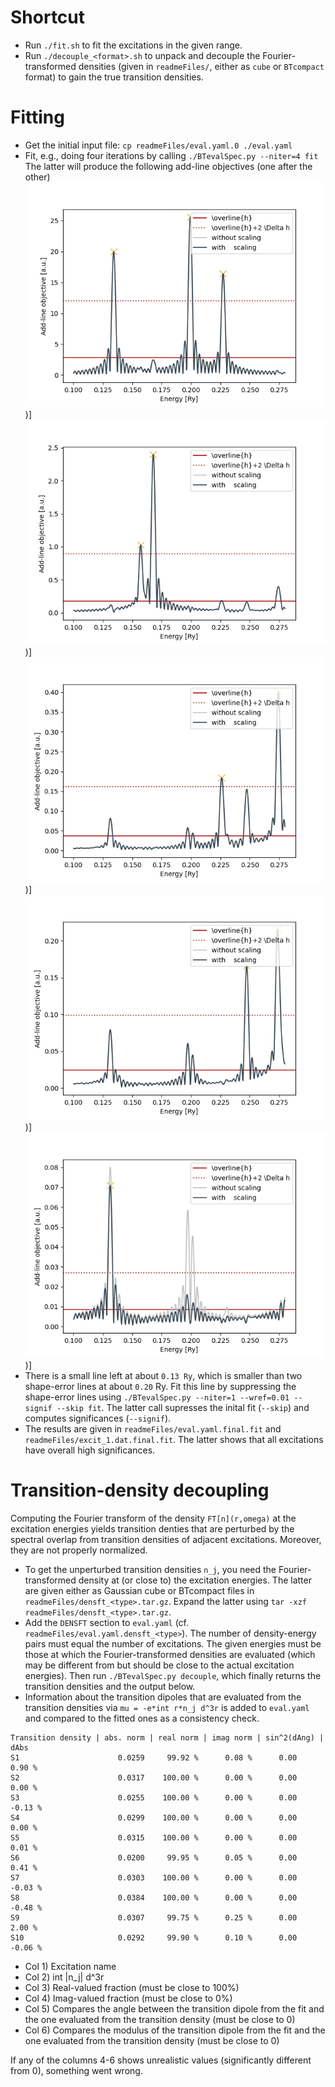 
# Shortcut

 - Run `./fit.sh` to fit the excitations in the given range.
 - Run `./decouple_<format>.sh` to unpack and decouple the Fourier-transformed densities (given in `readmeFiles/`, either as `cube` or `BTcompact` format) to gain the true transition densities.

# Fitting

- Get the initial input file: `cp readmeFiles/eval.yaml.0 ./eval.yaml`
- Fit, e.g., doing four iterations by calling `./BTevalSpec.py --niter=4 fit`
  The latter will produce the following add-line objectives (one after the other)
  ![addLineObj0](readmeFiles/addLineObj0.png   "Add-line objective (for fit iteration 1, initial)"))]
  ![addLineObj1](readmeFiles/addLineObj1.png   "Add-line objective (for fit iteration 2)"))]
  ![addLineObj2](readmeFiles/addLineObj2.png   "Add-line objective (for fit iteration 3)"))]
  ![addLineObj3](readmeFiles/addLineObj3.png   "Add-line objective (for fit iteration 4)"))]
  ![addLineObj4](readmeFiles/addLineObj4.png   "Add-line objective (for fit iteration 5, with error suppression)"))]
- There is a small line left at about `0.13 Ry`, which is smaller than two shape-error lines at about `0.20` Ry.
  Fit this line by suppressing the shape-error lines using `./BTevalSpec.py --niter=1 --wref=0.01 --signif --skip fit`.
  The latter call supresses the inital fit (`--skip`) and computes significances (`--signif`).
- The results are given in `readmeFiles/eval.yaml.final.fit` and `readmeFiles/excit_1.dat.final.fit`.
  The latter shows that all excitations have overall high significances.

# Transition-density decoupling

Computing the Fourier transform of the density `FT[n](r,omega)` at the excitation energies yields transition denties that are perturbed by the spectral overlap from transition densities of adjacent excitations.
Moreover, they are not properly normalized.

- To get the unperturbed transition densities `n_j`, you need the Fourier-transformed density at (or close to) the excitation energies.
  The latter are given either as Gaussian cube or BTcompact files in `readmeFiles/densft_<type>.tar.gz`.
  Expand the latter using `tar -xzf readmeFiles/densft_<type>.tar.gz`.
- Add the `DENSFT` section to `eval.yaml` (cf. `readmeFiles/eval.yaml.densft_<type>`).
  The number of density-energy pairs must equal the number of excitations.
  The given energies must be those at which the Fourier-transformed densities are evaluated (which may be different from but should be close to the actual excitation energies).
  Then run `./BTevalSpec.py decouple`, which finally returns the transition densities and the output below.
- Information about the transition dipoles that are evaluated from the transition densities via `mu = -e*int r*n_j d^3r` is added to `eval.yaml` and compared to the fitted ones as a consistency check.

```
Transition density | abs. norm | real norm | imag norm | sin^2(dAng) | dAbs
S1                      0.0259     99.92 %      0.08 %      0.00        0.90 %
S2                      0.0317    100.00 %      0.00 %      0.00        0.00 %
S3                      0.0255    100.00 %      0.00 %      0.00       -0.13 %
S4                      0.0299    100.00 %      0.00 %      0.00        0.00 %
S5                      0.0315    100.00 %      0.00 %      0.00        0.01 %
S6                      0.0200     99.95 %      0.05 %      0.00        0.41 %
S7                      0.0303    100.00 %      0.00 %      0.00       -0.03 %
S8                      0.0384    100.00 %      0.00 %      0.00       -0.48 %
S9                      0.0307     99.75 %      0.25 %      0.00        2.00 %
S10                     0.0292     99.90 %      0.10 %      0.00       -0.06 %
```

- Col 1) Excitation name
- Col 2) int |n_j| d^3r
- Col 3) Real-valued fraction (must be close to 100%)
- Col 4) Imag-valued fraction (must be close to   0%)
- Col 5) Compares the angle between the transition dipole from the fit and the one evaluated from the transition density (must be close to 0)
- Col 6) Compares the modulus of the transition dipole from the fit and the one evaluated from the transition density (must be close to 0)

If any of the columns 4-6 shows unrealistic values (significantly different from 0), something went wrong.

